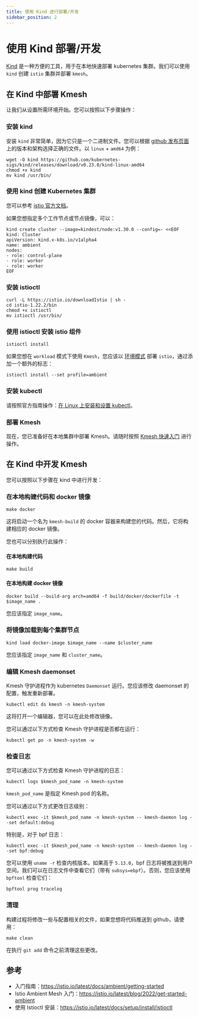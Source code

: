 ```yaml
---
title: 使用 Kind 进行部署/开发
sidebar_position: 2
---
```


# 使用 Kind 部署/开发

[Kind](https://github.com/kubernetes-sigs/kind) 是一种方便的工具，用于在本地快速部署 kubernetes 集群。我们可以使用 `kind` 创建 `istio` 集群并部署 `kmesh`。

## 在 Kind 中部署 Kmesh

让我们从设置所需环境开始。您可以按照以下步骤操作：

### 安装 kind

安装 `kind` 非常简单，因为它只是一个二进制文件。您可以根据 [github 发布页面](https://github.com/kubernetes-sigs/kind/releases) 上的版本和架构选择正确的文件。以 `linux` + `amd64` 为例：

```shell
wget -O kind https://github.com/kubernetes-sigs/kind/releases/download/v0.23.0/kind-linux-amd64
chmod +x kind
mv kind /usr/bin/
```

### 使用 kind 创建 Kubernetes 集群

您可以参考 [istio 官方文档](https://istio.io/latest/docs/setup/platform-setup/kind/)。

如果您想指定多个工作节点或节点镜像，可以：

```shell
kind create cluster --image=kindest/node:v1.30.0 --config=- <<EOF
kind: Cluster
apiVersion: kind.x-k8s.io/v1alpha4
name: ambient
nodes:
- role: control-plane
- role: worker
- role: worker
EOF
```

### 安装 istioctl

```shell
curl -L https://istio.io/downloadIstio | sh -
cd istio-1.22.2/bin
chmod +x istioctl
mv istioctl /usr/bin/
```

### 使用 istioctl 安装 istio 组件

```shell
istioctl install
```

如果您想在 `workload` 模式下使用 `Kmesh`，您应该以 [环境模式](https://istio.io/latest/docs/ambient/overview/) 部署 `istio`，通过添加一个额外的标志：

```shell
istioctl install --set profile=ambient
```

### 安装 kubectl

请按照官方指南操作：[在 Linux 上安装和设置 kubectl](https://kubernetes.io/docs/tasks/tools/install-kubectl-linux/)。

### 部署 Kmesh

现在，您已准备好在本地集群中部署 Kmesh。请随时按照 [Kmesh 快速入门](/i18n/zh/docusaurus-plugin-content-docs/current/setup/quick-start.md) 进行操作。

## 在 Kind 中开发 Kmesh

您可以按照以下步骤在 kind 中进行开发：

### 在本地构建代码和 docker 镜像

```shell
make docker
```

这将启动一个名为 `kmesh-build` 的 docker 容器来构建您的代码。然后，它将构建相应的 docker 镜像。

您也可以分别执行此操作：

#### 在本地构建代码

```shell
make build
```

#### 在本地构建 docker 镜像

```shell
docker build --build-arg arch=amd64 -f build/docker/dockerfile -t $image_name .
```

您应该指定 `image_name`。

### 将镜像加载到每个集群节点

```shell
kind load docker-image $image_name --name $cluster_name
```

您应该指定 `image_name` 和 `cluster_name`。

### 编辑 Kmesh daemonset

Kmesh 守护进程作为 kubernetes `Daemonset` 运行。您应该修改 daemonset 的配置，触发重新部署。

```shell
kubectl edit ds kmesh -n kmesh-system
```

这将打开一个编辑器，您可以在此处修改镜像。

您可以通过以下方式检查 Kmesh 守护进程是否都在运行：

```shell
kubectl get po -n kmesh-system -w
```

### 检查日志

您可以通过以下方式检查 Kmesh 守护进程的日志：

```shell
kubectl logs $kmesh_pod_name -n kmesh-system
```

`kmesh_pod_name` 是指定 Kmesh pod 的名称。

您可以通过以下方式更改日志级别：

```shell
kubectl exec -it $kmesh_pod_name -n kmesh-system -- kmesh-daemon log --set default:debug
```

特别是，对于 bpf 日志：

```shell
kubectl exec -it $kmesh_pod_name -n kmesh-system -- kmesh-daemon log --set bpf:debug
```

您可以使用 `uname -r` 检查内核版本。如果高于 `5.13.0`，bpf 日志将被推送到用户空间。我们可以在日志文件中查看它们（带有 `subsys=ebpf`）。否则，您应该使用 `bpftool` 检查它们：

```shell
bpftool prog tracelog
```

### 清理

构建过程将修改一些与配置相关的文件，如果您想将代码推送到 github，请使用：

```shell
make clean
```

在执行 `git add` 命令之前清理这些更改。

## 参考

- 入门指南：<https://istio.io/latest/docs/ambient/getting-started>
- Istio Ambient Mesh 入门：<https://istio.io/latest/blog/2022/get-started-ambient>
- 使用 Istioctl 安装：<https://istio.io/latest/docs/setup/install/istioctl>
